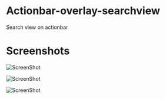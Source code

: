 # Actionbar-overlay-searchview
Search view on actionbar

Screenshots
===========

![ScreenShot](https://github.com/trbala0205/Actionbar-overlay-searchview/blob/master/screenshots/searchview_on_actionbar.png?raw=true)

![ScreenShot](https://github.com/trbala0205/Actionbar-overlay-searchview/blob/master/screenshots/searchview_on_actionbar1.png?raw=true)

![ScreenShot](https://github.com/trbala0205/Actionbar-overlay-searchview/blob/master/screenshots/searchview_on_actionbar2.png?raw=true)
